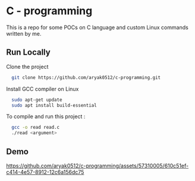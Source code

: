 # C - programming
This is a repo for some POCs on C language and custom Linux commands written by me.

## Run Locally

Clone the project

```bash
  git clone https://github.com/aryak0512/c-programming.git
```

Install GCC compiler on Linux

```bash
  sudo apt-get update
  sudo apt install build-essential  
```
To compile and run this project :

```bash
  gcc -o read read.c
  ./read <argument>
```
## Demo
https://github.com/aryak0512/c-programming/assets/57310005/610c51ef-c414-4e57-8912-12c6a156dc75

